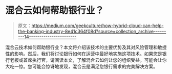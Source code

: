 # 混合云如何帮助银行业？

> 原文：<https://medium.com/geekculture/how-hybrid-cloud-can-help-the-banking-industry-8e41c364f08d?source=collection_archive---------14----------------------->

混合云技术如何帮助银行业？本文将介绍该技术的主要优势及其对风险管理和敏捷性的影响。然后，我们将讨论银行如何在运营中最好地实施这项技术。如果您是银行老板或首席执行官，请阅读本文，了解混合云如何让您的组织受益。可能会让你大吃一惊。您可能会惊讶地发现，混合云是满足您银行需求的完美解决方案。